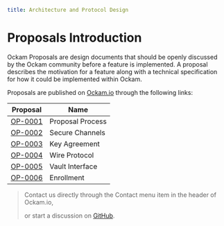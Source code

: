 ```yaml
title: Architecture and Protocol Design
```

# Proposals Introduction

Ockam Proposals are design documents that should be openly discussed by the Ockam community
before a feature is implemented. A proposal describes the motivation for a feature along with
a technical specification for how it could be implemented within Ockam.

Proposals are published on [Ockam.io](https://www.ockam.io/learn/proposals) through the following links:

| Proposal           | Name                |
| ------------------ | ------------------- |
| [OP-0001][OP-0001] | Proposal Process    |
| [OP-0002][OP-0002] | Secure Channels     |
| [OP-0003][OP-0003] | Key Agreement       |
| [OP-0004][OP-0004] | Wire Protocol       |
| [OP-0005][OP-0005] | Vault Interface     |
| [OP-0006][OP-0006] | Enrollment          |


> Contact us directly through the Contact menu item in the header of Ockam.io,
>
> or start a discussion on [GitHub](https://github.com/ockam-network/ockam/discussions).


[OP-0001]: https://www.ockam.io/learn/proposals/0001-proposal-process/
[OP-0002]: https://www.ockam.io/learn/proposals/0002-secure-channels/
[OP-0003]: https://www.ockam.io/learn/proposals/0003-key-agreement-xx/
[OP-0004]: https://www.ockam.io/learn/proposals/0004-wire-protocol/
[OP-0005]: https://www.ockam.io/learn/proposals/0005-vault-interface/
[OP-0006]: https://www.ockam.io/learn/proposals/0006-enrollment/
